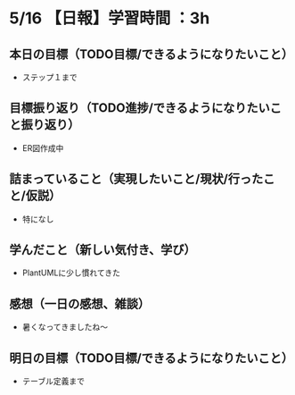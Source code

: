 # 5/16 【日報】学習時間 ：3h
## 本日の目標（TODO目標/できるようになりたいこと）
- ステップ１まで
## 目標振り返り（TODO進捗/できるようになりたいこと振り返り）
- ER図作成中
## 詰まっていること（実現したいこと/現状/行ったこと/仮説）
- 特になし
## 学んだこと（新しい気付き、学び）
- PlantUMLに少し慣れてきた
## 感想（一日の感想、雑談）
- 暑くなってきましたね〜
## 明日の目標（TODO目標/できるようになりたいこと）
- テーブル定義まで
